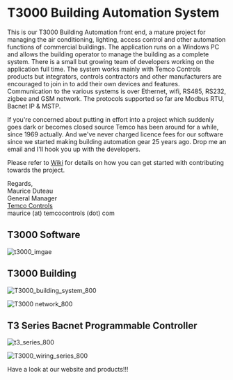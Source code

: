 T3000 Building Automation System
================================

This is our T3000 Building Automation front end, a mature project for managing the air conditioning, lighting, access control and other automation functions of commercial buildings. The application runs on a Windows PC and allows the building operator to manage the building as a complete system. There is a small but growing team of developers working on the application full time. The system works mainly with Temco Controls products but integrators, controls contractors and other manufacturers are encouraged to join in to add their own devices and features. Communication to the various systems is over Ethernet, wifi, RS485, RS232, zigbee and GSM network. The protocols supported so far are Modbus RTU, Bacnet IP & MSTP.

If you're concerned about putting in effort into a project which suddenly goes dark or becomes closed source Temco has been around for a while, since 1969 actually. And we've never charged licence fees for our software since we started making building automation gear 25 years ago. Drop me an email and I'll hook you up with the developers.

Please refer to [Wiki](https://github.com/temcocontrols/T3000_Building_Automation_System/wiki) for details on how you can get started with contributing towards the project. 

Regards,   
Maurice Duteau     
General Manager    
[Temco Controls](http://www.temcocontrols.com/)    
maurice (at) temcocontrols (dot) com

## T3000 Software

![t3000_imgae](https://github.com/temco-sophie/T3000_Building_Automation_System/blob/master/image/t3000_image.gif)

## T3000 Building

![T3000_building_system_800](https://github.com/temco-sophie/T3000_Building_Automation_System/blob/master/image/T3000_building_system_800.jpg)

![T3000 network_800](https://github.com/temco-sophie/T3000_Building_Automation_System/blob/master/image/T3000%20network_800.jpg)

## T3 Series Bacnet Programmable Controller

![t3_series_800](https://github.com/temco-sophie/T3000_Building_Automation_System/blob/master/image/t3_series_800.jpg)



![T3000_wiring_series_800](https://github.com/temco-sophie/T3000_Building_Automation_System/blob/master/image/T3000_wiring_series_800.jpg)


Have a look at our website and products!!!     

